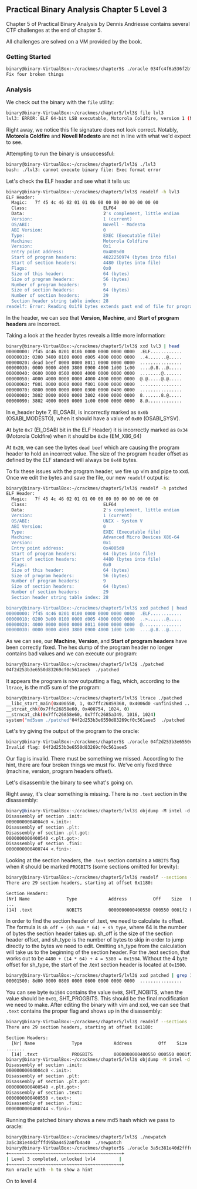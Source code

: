 ## Practical Binary Analysis Chapter 5 Level 3

Chapter 5 of Practical Binary Analysis by Dennis Andriesse contains several CTF challenges at the end of chapter 5.

All challenges are solved on a VM provided by the book.

### Getting Started

```bash
binary@binary-VirtualBox:~/crackmes/chapter5$ ./oracle 034fc4f6a536f2bf74f8d6d3816cdf88 -h
Fix four broken things
```

### Analysis

We check out the binary with the `file` utility:

```bash
binary@binary-VirtualBox:~/crackmes/chapter5/lvl3$ file lvl3
lvl3: ERROR: ELF 64-bit LSB executable, Motorola Coldfire, version 1 (Novell Modesto) error reading (Invalid argument)
```

Right away, we notice this file signature does not look correct. Notably, **Motorola Coldfire** and  **Novell Modesto** are not in line with what we'd expect to see.

Attempting to run the binary is unsuccessful:

```bash
binary@binary-VirtualBox:~/crackmes/chapter5/lvl3$ ./lvl3
bash: ./lvl3: cannot execute binary file: Exec format error
```

Let's check the ELF header and see what it tells us:

```bash
binary@binary-VirtualBox:~/crackmes/chapter5/lvl3$ readelf -h lvl3
ELF Header:
  Magic:   7f 45 4c 46 02 01 01 0b 00 00 00 00 00 00 00 00 
  Class:                             ELF64
  Data:                              2's complement, little endian
  Version:                           1 (current)
  OS/ABI:                            Novell - Modesto
  ABI Version:                       0
  Type:                              EXEC (Executable file)
  Machine:                           Motorola Coldfire
  Version:                           0x1
  Entry point address:               0x4005d0
  Start of program headers:          4022250974 (bytes into file)
  Start of section headers:          4480 (bytes into file)
  Flags:                             0x0
  Size of this header:               64 (bytes)
  Size of program headers:           56 (bytes)
  Number of program headers:         9
  Size of section headers:           64 (bytes)
  Number of section headers:         29
  Section header string table index: 28
readelf: Error: Reading 0x1f8 bytes extends past end of file for program headers
```

In the header, we can see that **Version**, **Machine**, and **Start of program headers** are incorrect.

Taking a look at the header bytes reveals a little more information:

```bash
binary@binary-VirtualBox:~/crackmes/chapter5/lvl3$ xxd lvl3 | head
00000000: 7f45 4c46 0201 010b 0000 0000 0000 0000  .ELF............
00000010: 0200 3400 0100 0000 d005 4000 0000 0000  ..4.......@.....
00000020: dead beef 0000 0000 8011 0000 0000 0000  ................
00000030: 0000 0000 4000 3800 0900 4000 1d00 1c00  ....@.8...@.....
00000040: 0600 0000 0500 0000 4000 0000 0000 0000  ........@.......
00000050: 4000 4000 0000 0000 4000 4000 0000 0000  @.@.....@.@.....
00000060: f801 0000 0000 0000 f801 0000 0000 0000  ................
00000070: 0800 0000 0000 0000 0300 0000 0400 0000  ................
00000080: 3802 0000 0000 0000 3802 4000 0000 0000  8.......8.@.....
00000090: 3802 4000 0000 0000 1c00 0000 0000 0000  8.@.............
```

In e\_header byte 7, EI\_OSABI, is incorrectly marked as `0x0b` (OSABI\_MODESTO), when it should have a value of `0x00` (OSABI\_SYSV).

At byte `0x7` (EI\_OSABI bit in the ELF Header) it is incorrectly marked as `0x34` (Motorola Coldfire) when it should be `0x3e` (EM\_X86\_64)

At `0x20`, we can see the bytes `dead beef` which are causing the program header to hold an incorrect value. The size of the program header offset as defined by the ELF standard will always be `0x40` bytes.

To fix these issues with the program header, we fire up vim and pipe to xxd. Once we edit the bytes and save the file, our new `readelf` output is:

```bash
binary@binary-VirtualBox:~/crackmes/chapter5/lvl3$ readelf -h patched
ELF Header:
  Magic:   7f 45 4c 46 02 01 01 00 00 00 00 00 00 00 00 00 
  Class:                             ELF64
  Data:                              2's complement, little endian
  Version:                           1 (current)
  OS/ABI:                            UNIX - System V
  ABI Version:                       0
  Type:                              EXEC (Executable file)
  Machine:                           Advanced Micro Devices X86-64
  Version:                           0x1
  Entry point address:               0x4005d0
  Start of program headers:          64 (bytes into file)
  Start of section headers:          4480 (bytes into file)
  Flags:                             0x0
  Size of this header:               64 (bytes)
  Size of program headers:           56 (bytes)
  Number of program headers:         9
  Size of section headers:           64 (bytes)
  Number of section headers:         29
  Section header string table index: 28

binary@binary-VirtualBox:~/crackmes/chapter5/lvl3$ xxd patched | head
00000000: 7f45 4c46 0201 0100 0000 0000 0000 0000  .ELF............
00000010: 0200 3e00 0100 0000 d005 4000 0000 0000  ..>.......@.....
00000020: 4000 0000 0000 0000 8011 0000 0000 0000  @...............
00000030: 0000 0000 4000 3800 0900 4000 1d00 1c00  ....@.8...@.....
```

As we can see, our **Machine**, **Version**, and **Start of program headers** have been correctly fixed. The hex dump of the program header no longer contains bad values and we can execute our program:

```bash
binary@binary-VirtualBox:~/crackmes/chapter5/lvl3$ ./patched
04f2d253b3e6550d83269cf0c561aee5  ./patched
```

It appears the program is now outputting a flag, which, according to the `ltrace`, is the md5 sum of the program:

```bash
binary@binary-VirtualBox:~/crackmes/chapter5/lvl3$ ltrace ./patched
__libc_start_main(0x400550, 1, 0x7ffc26859368, 0x4006d0 <unfinished ...>
__strcat_chk(0x7ffc26858e60, 0x400754, 1024, 0)                                               = 0x7ffc26858e60
__strncat_chk(0x7ffc26858e60, 0x7ffc2685a349, 1016, 1024)                                     = 0x7ffc26858e60
system("md5sum ./patched"04f2d253b3e6550d83269cf0c561aee5  ./patched
```

Let's try giving the output of the program to the oracle:

```bash
binary@binary-VirtualBox:~/crackmes/chapter5$ ./oracle 04f2d253b3e6550d83269cf0c561aee5
Invalid flag: 04f2d253b3e6550d83269cf0c561aee5
```

Our flag is invalid. There must be something we missed. According to the hint, there are four broken things we must fix. We've only fixed three (machine, version, program headers offset).

Let's disassemble the binary to see what's going on.

Right away, it's clear something is missing. There is no `.text` section in the disassembly:


```asm
binary@binary-VirtualBox:~/crackmes/chapter5/lvl3$ objdump -M intel -d patched | grep "\."
Disassembly of section .init:
00000000004004c0 <.init>:
Disassembly of section .plt:
Disassembly of section .plt.got:
0000000000400540 <.plt.got>:
Disassembly of section .fini:
0000000000400744 <.fini>:
```

Looking at the section headers, the `.text` section contains a `NOBITS` flag when it should be marked `PROGBITS` (some sections omitted for brevity):

```bash
binary@binary-VirtualBox:~/crackmes/chapter5/lvl3$ readelf --sections -W patched
There are 29 section headers, starting at offset 0x1180:

Section Headers:
[Nr] Name              Type            Address          Off    Size   ES Flg Lk Inf Al
...
[14] .text             NOBITS          0000000000400550 000550 0001f2 00  AX  0   0 16
```

In order to find the section header of .text, we need to calculate its offset. The formula is `sh_off + (sh_num * 64) + sh_type`, where 64 is the number of bytes the section header takes up. sh\_off is the size of the section header offset, and sh\_type is the number of bytes to skip in order to jump directly to the bytes we need to edit. Omitting sh\_type from the calculation will take us to the beginning of the section header.
For the .text section, that works out to be `4480 + (14 * 64) + 4 = 5380 = 0x1504`. Without the 4 byte offset for sh\_type, the start of the .text section header is located at `0x1500`.

```bash
binary@binary-VirtualBox:~/crackmes/chapter5/lvl3$ xxd patched | grep 1500 | tail -n 1
00001500: 8d00 0000 0800 0000 0600 0000 0000 0000  ................
```

You can see byte `0x1504` contains the value `0x08`, SHT\_NOBITS, when the value should be `0x01`, SHT\_PROGBITS. This should be the final modification we need to make. After editing the binary with vim and xxd, we can see that `.text` contains the proper flag and shows up in the disassembly:

```bash
binary@binary-VirtualBox:~/crackmes/chapter5/lvl3$ readelf --sections -W newpatch 
There are 29 section headers, starting at offset 0x1180:

Section Headers:
  [Nr] Name              Type            Address          Off    Size   ES Flg Lk Inf Al
.......
  [14] .text             PROGBITS        0000000000400550 000550 0001f2 00  AX  0   0 16
binary@binary-VirtualBox:~/crackmes/chapter5/lvl3$ objdump -M intel -d newpatch | grep "\."
Disassembly of section .init:
00000000004004c0 <.init>:
Disassembly of section .plt:
Disassembly of section .plt.got:
0000000000400540 <.plt.got>:
Disassembly of section .text:
0000000000400550 <.text>:
Disassembly of section .fini:
0000000000400744 <.fini>:
```

Running the patched binary shows a new md5 hash which we pass to oracle:

```bash
binary@binary-VirtualBox:~/crackmes/chapter5/lvl3$ ./newpatch
3a5c381e40d2fffd95ba4452a0fb4a40  ./newpatch
binary@binary-VirtualBox:~/crackmes/chapter5$ ./oracle 3a5c381e40d2fffd95ba4452a0fb4a40
+~~~~~~~~~~~~~~~~~~~~~~~~~~~~~~~~~~~~~~~~~~~+
| Level 3 completed, unlocked lvl4         |
+~~~~~~~~~~~~~~~~~~~~~~~~~~~~~~~~~~~~~~~~~~~+
Run oracle with -h to show a hint
```

On to level 4
